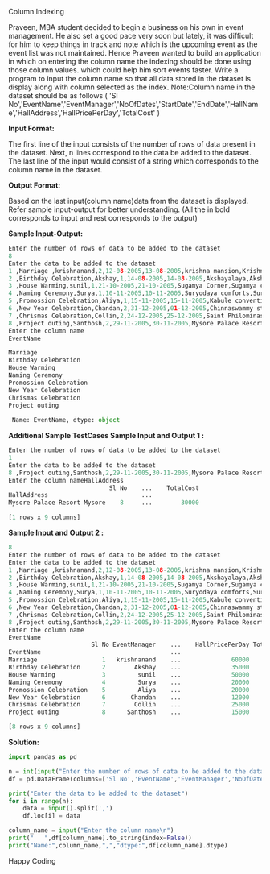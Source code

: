 Column Indexing
 
Praveen, MBA student decided to begin a business on his own in event management. He also set a good pace very soon but lately, it was difficult for him to keep things in track and note which is the upcoming event as the event list was not maintained. Hence Praveen wanted to build an application in which on entering the column name the indexing should be done using those column values. which could help him sort events faster.
 Write a program to input the column name so that all data stored in the dataset is display along with column selected as the index.
Note:Column name in the dataset should be as follows
( 'Sl No','EventName','EventManager','NoOfDates','StartDate','EndDate','HallName','HallAddress','HallPricePerDay','TotalCost' )

**Input Format:**

The first line of the input consists of the number of rows of data present in the dataset.
Next, n lines correspond to the data be added to the dataset.
The last line of the input would consist of a string which corresponds to the column name in the dataset.

**Output Format:**

Based on the last input(column name)data from the dataset is displayed.
Refer sample input-output for better understanding.
(All the in bold corresponds to input and rest corresponds to the output)

**Sample Input-Output:**
```python
Enter the number of rows of data to be added to the dataset
8
Enter the data to be added to the dataset
1 ,Marriage ,krishnanand,2,12-08-2005,13-08-2005,krishna mansion,Krishna Mansion  Krishnalaya Shringeri,60000,120000
2 ,Birthday Celebration,Akshay,1,14-08-2005,14-08-2005,Akshayalaya,Akshayalaya  Akshaya Dama Yogendra Nagar Shimoga,35000,35000
3 ,House Warming,sunil,1,21-10-2005,21-10-2005,Sugamya Corner,Sugamya corner  Vijaya nagar Mysore,50000,50000
4 ,Naming Ceremony,Surya,1,10-11-2005,10-11-2005,Suryodaya comforts,Suryodaya comforts Srirampura,20000,20000
5 ,Promossion Celebration,Aliya,1,15-11-2005,15-11-2005,Kabule convention hall,Kabule convention hall Bangalore,20000,20000
6 ,New Year Celebration,Chandan,2,31-12-2005,01-12-2005,Chinnaswammy stadium,Bangalore,12000,24000
7 ,Chrismas Celebration,Collin,2,24-12-2005,25-12-2005,Saint Philominas chruch,Saint Philominas chruch Mysore,25000,50000
8 ,Project outing,Santhosh,2,29-11-2005,30-11-2005,Mysore Palace Resort,Mysore Palace Resort Mysore,15000,30000
Enter the column name 
EventName

Marriage             
Birthday Celebration    
House Warming          
Naming Ceremony         
Promossion Celebration   
New Year Celebration    
Chrismas Celebration     
Project outing          
 
 Name: EventName, dtype: object
 ```
 
**Additional Sample TestCases
Sample Input and Output 1 :**
```python
Enter the number of rows of data to be added to the dataset
1
Enter the data to be added to the dataset
8 ,Project outing,Santhosh,2,29-11-2005,30-11-2005,Mysore Palace Resort,Mysore Palace Resort Mysore,15000,30000
Enter the column nameHallAddress
                            Sl No    ...    TotalCost
HallAddress                          ...             
Mysore Palace Resort Mysore    8     ...        30000

[1 rows x 9 columns]
```
**Sample Input and Output 2 :**
```python
8
Enter the number of rows of data to be added to the dataset
Enter the data to be added to the dataset
1 ,Marriage ,krishnanand,2,12-08-2005,13-08-2005,krishna mansion,Krishna Mansion  Krishnalaya Shringeri,60000,120000
2 ,Birthday Celebration,Akshay,1,14-08-2005,14-08-2005,Akshayalaya,Akshayalaya  Akshaya Dama Yogendra Nagar Shimoga,35000,35000
3 ,House Warming,sunil,1,21-10-2005,21-10-2005,Sugamya Corner,Sugamya corner  Vijaya nagar Mysore,50000,50000
4 ,Naming Ceremony,Surya,1,10-11-2005,10-11-2005,Suryodaya comforts,Suryodaya comforts Srirampura,20000,20000
5 ,Promossion Celebration,Aliya,1,15-11-2005,15-11-2005,Kabule convention hall,Kabule convention hall Bangalore,20000,20000
6 ,New Year Celebration,Chandan,2,31-12-2005,01-12-2005,Chinnaswammy stadium,Bangalore,12000,24000
7 ,Chrismas Celebration,Collin,2,24-12-2005,25-12-2005,Saint Philominas chruch,Saint Philominas chruch Mysore,25000,50000
8 ,Project outing,Santhosh,2,29-11-2005,30-11-2005,Mysore Palace Resort,Mysore Palace Resort Mysore,15000,30000
Enter the column name
EventName
                       Sl No EventManager    ...    HallPricePerDay TotalCost
EventName                                    ...                             
Marriage                  1   krishnanand    ...              60000    120000
Birthday Celebration      2        Akshay    ...              35000     35000
House Warming             3         sunil    ...              50000     50000
Naming Ceremony           4         Surya    ...              20000     20000
Promossion Celebration    5         Aliya    ...              20000     20000
New Year Celebration      6       Chandan    ...              12000     24000
Chrismas Celebration      7        Collin    ...              25000     50000
Project outing            8      Santhosh    ...              15000     30000

[8 rows x 9 columns]
```
**Solution:**
```python
import pandas as pd

n = int(input("Enter the number of rows of data to be added to the dataset\n"))
df = pd.DataFrame(columns=['Sl No','EventName','EventManager','NoOfDates','StartDate','EndDate','HallName','HallAddress','HallPricePerDay','TotalCost'])

print("Enter the data to be added to the dataset")
for i in range(n):
    data = input().split(',')
    df.loc[i] = data

column_name = input("Enter the column name\n")
print("   ",df[column_name].to_string(index=False))
print("Name:",column_name,",","dtype:",df[column_name].dtype)
```
Happy Coding
